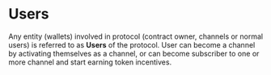# Users

Any entity \(wallets\) involved in protocol \(contract owner, channels or normal users\) is referred to as **Users** of the protocol. User can become a channel by activating themselves as a channel, or can become subscriber to one or more channel and start earning token incentives.

